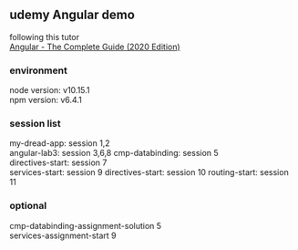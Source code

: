 ## udemy Angular demo
following this tutor    
[Angular - The Complete Guide (2020 Edition)](https://www.udemy.com/course/the-complete-guide-to-angular-2/) 

### environment
node version: v10.15.1  
npm version: v6.4.1

### session list
my-dread-app: session 1,2  
angular-lab3: session 3,6,8
cmp-databinding: session 5  
directives-start: session 7  
services-start: session 9
directives-start: session 10
routing-start: session 11

### optional
cmp-databinding-assignment-solution 5   
services-assignment-start 9
